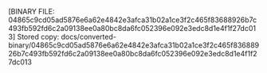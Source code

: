 [BINARY FILE: 04865c9cd05ad5876e6a62e4842e3afca31b02a1ce3f2c465f83688926b7c493fb592fd6c2a09138ee0a80bc8da6fc052396e092e3edc8d1e4f1f27dc013]
Stored copy: docs/converted-binary/04865c9cd05ad5876e6a62e4842e3afca31b02a1ce3f2c465f83688926b7c493fb592fd6c2a09138ee0a80bc8da6fc052396e092e3edc8d1e4f1f27dc013
